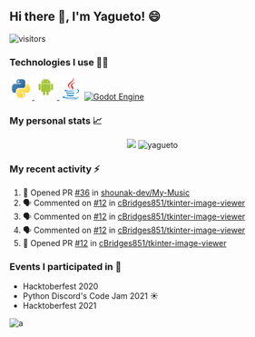 ## Hi there 👋, I'm Yagueto! 😄


![visitors](https://visitor-badge-reloaded.herokuapp.com/badge?page_id=yagueto_fina&style=for-the-badge)

### Technologies I use 👨‍💻

<p align="left"> 
<a href="https://www.python.org" target="_blank"><img src="https://raw.githubusercontent.com/devicons/devicon/master/icons/python/python-original.svg" alt="python" width="40" height="40"/> </a> 
<a href="https://developer.android.com" target="_blank"> <img src="https://raw.githubusercontent.com/devicons/devicon/master/icons/android/android-original-wordmark.svg" alt="android" width="40" height="40"/> </a>
<a href="https://www.java.com" target="_blank"><img src="https://raw.githubusercontent.com/devicons/devicon/master/icons/java/java-original.svg" alt="java" width="40" height="40"/></a>
<a href="https://www.godotengine.org" target="_blank"><img src="https://cdn.jsdelivr.net/gh/devicons/devicon/icons/godot/godot-original.svg" alt="Godot Engine" width="40" height="40"/> </a>

### My personal stats 📈
<div align="center"> 
  <a>
    <img src=https://github-readme-stats.vercel.app/api?username=yagueto&count_private=true&show_icons=true width=50%></img>
  </a>
  <img src="https://github-readme-streak-stats.herokuapp.com/?user=yagueto" alt="yagueto" width=49% />
</div>


### My recent activity ⚡

  <!--START_SECTION:activity-->
1. 💪 Opened PR [#36](https://github.com/shounak-dev/My-Music/pull/36) in [shounak-dev/My-Music](https://github.com/shounak-dev/My-Music)
2. 🗣 Commented on [#12](https://github.com/cBridges851/tkinter-image-viewer/issues/12) in [cBridges851/tkinter-image-viewer](https://github.com/cBridges851/tkinter-image-viewer)
3. 🗣 Commented on [#12](https://github.com/cBridges851/tkinter-image-viewer/issues/12) in [cBridges851/tkinter-image-viewer](https://github.com/cBridges851/tkinter-image-viewer)
4. 🗣 Commented on [#12](https://github.com/cBridges851/tkinter-image-viewer/issues/12) in [cBridges851/tkinter-image-viewer](https://github.com/cBridges851/tkinter-image-viewer)
5. 💪 Opened PR [#12](https://github.com/cBridges851/tkinter-image-viewer/pull/12) in [cBridges851/tkinter-image-viewer](https://github.com/cBridges851/tkinter-image-viewer)
  <!--END_SECTION:activity-->
  

### Events I participated in 📆

- Hacktoberfest 2020
- Python Discord's Code Jam 2021 ☀️
- Hacktoberfest 2021

![a](https://api.countapi.xyz/hit/yaguetogithub/profile?img)
